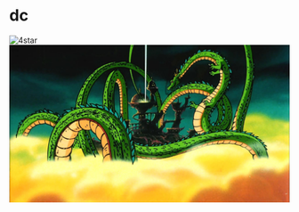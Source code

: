 # dc
![4star](https://github.com/yyu0633/dc/blob/main/HD-wallpaper-4-star-dragonball-goku-dbz-dragonball-gohan-4-star.jp)
![shenron](https://github.com/yyu0633/dc/blob/main/164-1648195_shenron-wallpaper-dragon-ball-header.jpg)
